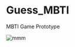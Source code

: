 # Guess_MBTI
MBTI Game Prototype

![mmm](https://user-images.githubusercontent.com/66463058/187019522-740e64bc-3a68-4bb0-a60f-58afcd86978d.PNG)

